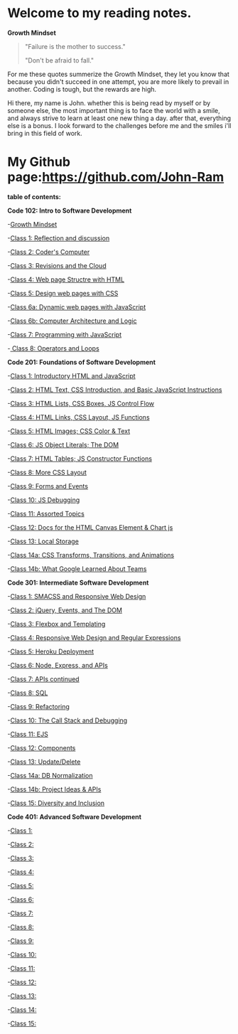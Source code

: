 # Welcome to my reading notes.

**Growth Mindset**

>"Failure is the mother to success."
>
>"Don't be afraid to fall."
>

For me these quotes summerize the Growth Mindset, they let you know that because you didn't succeed in one attempt, you are more likely to prevail in another. Coding is tough, but the rewards are high.

Hi there, my name is John. whether this is being read by myself or by someone else, the most important thing is to face the world with a smile, and always strive to learn at least one new thing a day. after that, everything else is a bonus. I look forward to the challenges before me and the smiles i'll bring in this field of work.

# My Github page:https://github.com/John-Ram

**table of contents:**

**Code 102: Intro to Software Development**

-[Growth Mindset](growth-mindset.md)

-[Class 1: Reflection and discussion](Reflection-and-discussion.md)

-[Class 2: Coder's Computer](coders-computer-class-2.md)

-[Class 3: Revisions and the Cloud](revisions-and-the-cloud.md)

-[Class 4: Web page Structre with HTML](web-page-structure.md)

-[Class 5: Design web pages with CSS](web-pages-css.md)

-[Class 6a: Dynamic web pages with JavaScript](dynamic-javascript.md)

-[Class 6b: Computer Architecture and Logic](Computer-logic.md)

-[Class 7: Programming with JavaScript](programming-javascript.md)

-[ Class 8: Operators and Loops](operators-and-loops.md)


**Code 201: Foundations of Software Development**

-[Class 1: Introductory HTML and JavaScript]()

-[Class 2: HTML Text, CSS Introduction, and Basic JavaScript Instructions](201-class-2.md)

-[Class 3: HTML Lists, CSS Boxes, JS Control Flow](201-class-3.md)

-[Class 4: HTML Links, CSS Layout, JS Functions](201-class-4.md)

-[Class 5: HTML Images; CSS Color & Text]()

-[Class 6: JS Object Literals; The DOM]()

-[Class 7: HTML Tables; JS Constructor Functions]()

-[Class 8: More CSS Layout](201-class-8.md)

-[Class 9: Forms and Events](201-class-9.md)

-[Class 10: JS Debugging](201-class-10.md)

-[Class 11: Assorted Topics](201-class-11.md)

-[Class 12: Docs for the HTML Canvas Element & Chart js](201-class-12.md)

-[Class 13: Local Storage]()

-[Class 14a: CSS Transforms, Transitions, and Animations](201-class-14a.md)

-[Class 14b: What Google Learned About Teams](201-class-14b.md)

**Code 301: Intermediate Software Development**

-[Class 1: SMACSS and Responsive Web Design](301/301-class-1.md)

-[Class 2: jQuery, Events, and The DOM](301/301-class-2.md)

-[Class 3: Flexbox and Templating](301/301-class-3.md)

-[Class 4: Responsive Web Design and Regular Expressions](301/301-class-4.md)

-[Class 5: Heroku Deployment](301/301-class-5.md)

-[Class 6: Node, Express, and APIs](301/301-class-6.md)

-[Class 7: APIs continued](301/301-class-7.md)

-[Class 8: SQL](301/301-class-8.md)

-[Class 9: Refactoring](301/301-class-9.md)

-[Class 10: The Call Stack and Debugging](301/301-class-10.md)

-[Class 11: EJS](301/301-class-11.md)

-[Class 12: Components](301/301-class-12.md)

-[Class 13: Update/Delete](301/301-class-13.md)

-[Class 14a: DB Normalization](301/301-class-14a.md)

-[Class 14b: Project Ideas & APIs](301/301-class-14b.md)

-[Class 15: Diversity and Inclusion](301/301-class-15.md)

**Code 401: Advanced Software Development**

-[Class 1:]()

-[Class 2:]()

-[Class 3:]()

-[Class 4:]()

-[Class 5:]()

-[Class 6:]()

-[Class 7:]()

-[Class 8:]()

-[Class 9:]()

-[Class 10:]()

-[Class 11:]()

-[Class 12:]()

-[Class 13:]()

-[Class 14:]()

-[Class 15:]()